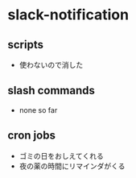 # slack-notification

## scripts

* 使わないので消した

## slash commands

* none so far

## cron jobs

* ゴミの日をおしえてくれる
* 夜の薬の時間にリマインダがくる
